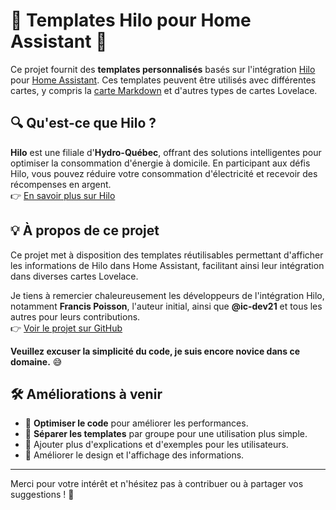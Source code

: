 # 🌟 Templates Hilo pour Home Assistant 🌟

Ce projet fournit des **templates personnalisés** basés sur l'intégration [Hilo](https://github.com/dvd-dev/hilo) pour [Home Assistant](https://www.home-assistant.io/). Ces templates peuvent être utilisés avec différentes cartes, y compris la [carte Markdown](https://www.home-assistant.io/lovelace/markdown/) et d'autres types de cartes Lovelace.  

## 🔍 Qu'est-ce que Hilo ?  
**Hilo** est une filiale d'**Hydro-Québec**, offrant des solutions intelligentes pour optimiser la consommation d'énergie à domicile. En participant aux défis Hilo, vous pouvez réduire votre consommation d'électricité et recevoir des récompenses en argent.  
👉 [En savoir plus sur Hilo](https://www.hydroquebec.com/residential/energy-wise/offers-to-save-this-winter/hilo-smart-home-service.html)

## 💡 À propos de ce projet  
Ce projet met à disposition des templates réutilisables permettant d'afficher les informations de Hilo dans Home Assistant, facilitant ainsi leur intégration dans diverses cartes Lovelace.  



Je tiens à remercier chaleureusement les développeurs de l'intégration Hilo, notamment **Francis Poisson**, l'auteur initial, ainsi que **@ic-dev21** et tous les autres pour leurs contributions.  
👉 [Voir le projet sur GitHub](https://github.com/dvd-dev/hilo)

**Veuillez excuser la simplicité du code, je suis encore novice dans ce domaine.** 😅  

## 🛠️ Améliorations à venir  
- 🔧 **Optimiser le code** pour améliorer les performances.  
- 📂 **Séparer les templates** par groupe pour une utilisation plus simple.  
- 📝 Ajouter plus d'explications et d'exemples pour les utilisateurs.  
- 🎨 Améliorer le design et l'affichage des informations.  

---

Merci pour votre intérêt et n'hésitez pas à contribuer ou à partager vos suggestions ! 🙌
